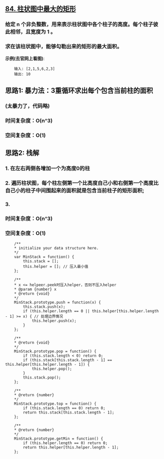 ## [84. 柱状图中最大的矩形](https://leetcode-cn.com/problems/largest-rectangle-in-histogram/)
### 给定 n 个非负整数，用来表示柱状图中各个柱子的高度。每个柱子彼此相邻，且宽度为 1 。
### 求在该柱状图中，能够勾勒出来的矩形的最大面积。


**示例(去官网上看图)**:
```
    输入: [2,1,5,6,2,3]
    输出: 10
```

## 思路1: 暴力法：3重循环求出每个包含当前柱的面积
### (太暴力了，代码略)
### 时间复杂度：O(n^3)
### 空间复杂度：O(1) 

## 思路2: 栈解
### 1. 在左右两侧各增加一个为高度0的柱
### 2. 遍历柱状图，每个柱左侧第一个比高度自己小和右侧第一个高度比自己小的柱子中间围起来的面积就是包含当前柱子的矩形面积;
### 3. 
### 时间复杂度：O(n^3)
### 空间复杂度：O(1) 

```
    /**
    * initialize your data structure here.
    */
    var MinStack = function() {
        this.stack = [];
        this.helper = []; // 压入最小值
    };

    /** 
    * x <= helpeer.peek时压入helper，否则不压入helper
    * @param {number} x
    * @return {void}
    */
    MinStack.prototype.push = function(x) {
        this.stack.push(x);
        if (this.helper.length == 0 || this.helper[this.helper.length - 1] >= x) { // 处理边界情况
            this.helper.push(x);
        }
    };

    /**
    * @return {void}
    */
    MinStack.prototype.pop = function() {
        if (this.stack.length < 0) return 0;
        if (this.stack[this.stack.length - 1] == this.helper[this.helper.length - 1]) {
            this.helper.pop();
        }
        this.stack.pop();
    };

    /**
    * @return {number}
    */
    MinStack.prototype.top = function() {
        if (this.stack.length == 0) return 0;
        return this.stack[this.stack.length - 1];
    };

    /**
    * @return {number}
    */
    MinStack.prototype.getMin = function() {
        if (this.helper.length == 0) return 0;
        return this.helper[this.helper.length - 1];
    };
```